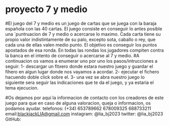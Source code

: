 # proyecto 7 y medio

#El juego del 7 y medio es un juego de cartas que se juega con la baraja española con las 40 cartas. El juego consiste en conseguir lo antes posible una `puntruacion de 7 y medio o acercarse lo maximo. Cada carta tiene su propio valor indistintamente de su palo, excepto sota, caballo o rey, que cada una de ellas valen medio punto. El objetivo es conseguir los puntos apostados de esa ronda. En todas las rondas los jugadores compiten contra la banca en el intento de conseguir o acercarse al 7 y medio.
#A continuacion os vamos a enumerar uno por uno los pasos/intrucciones a seguir:
1- descargar un fitxero donde estara nuestro juego y guardar el fihero en algun lugar donde nos vayamos a acordar.
2- ejecutar el fichero hacuendo doble click sobre el.
3- una vez se abra nuestro juego lo siguiente sera seguir las indicaciones que te da el juego, y ya estaria el tema ejecucion.

#Os dejamos por aqui la informacion de contacto con los creadores de este juego para que en caso de alguna valoracion, queja o informacion, os podamos ayudar.
telefonos: (+34) 653789662
                 678009325
                 688733211
email:blackjackLIA@gmail.com
instagram: @lia_bj2023
twitter: @lia_bj2023
GitHub: 



